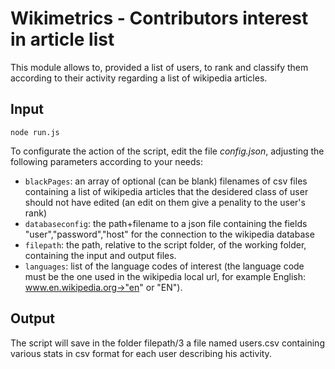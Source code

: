 Wikimetrics - Contributors interest in article list
===================================================

This module allows to, provided a list of users, to rank and classify them according to their activity regarding a list of wikipedia articles.

Input
-----
```
node run.js
```

To configurate the action of the script, edit the file *config.json*, adjusting the following parameters according to your needs:

* `blackPages`: an array of optional (can be blank) filenames of csv files containing a list of wikipedia articles that the desidered class of user should not have edited (an edit on them give a penality to the user's rank)
* `databaseconfig`: the path+filename to a json file containing the fields "user","password","host" for the connection to the wikipedia database
* `filepath`: the path, relative to the script folder, of the working folder, containing the input and output files.
* `languages`: list of the language codes of interest (the language code must be the one used in the wikipedia local url, for example English: www.en.wikipedia.org->"en" or "EN"). 

Output
------
The script will save in the folder filepath/3 a file named users.csv containing various stats in csv format for each user describing his activity.
